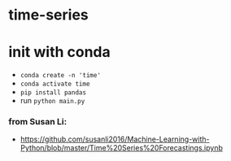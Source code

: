 # time-series

# init with conda
- `conda create -n 'time'`
- `conda activate time`
- `pip install pandas` 
- run `python main.py`
### from Susan Li:
- https://github.com/susanli2016/Machine-Learning-with-Python/blob/master/Time%20Series%20Forecastings.ipynb